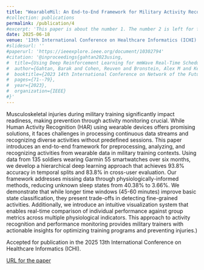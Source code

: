 ```yaml
---
title: "WearableMil: An End-to-End Framework for Military Activity Recognition and Performance Monitoring"
#collection: publications
permalink: /publication/4
#excerpt: 'This paper is about the number 1. The number 2 is left for future work.'
date: 2025-06-18
venue: '13th International Conference on Healthcare Informatics (ICHI)'
#slidesurl: ''
#paperurl: 'https://ieeexplore.ieee.org/document/10302794'
#citation: '@inproceedings{gahtan2023using,
#  title={Using Deep Reinforcement Learning for mmWave Real-Time Scheduling},
#  author={Gahtan, Barak and Cohen, Reuven and Bronstein, Alex M and Kedar, Gil},
#  booktitle={2023 14th International Conference on Network of the Future (NoF)},
#  pages={71--79},
#  year={2023},
#  organization={IEEE}
#}'
---
```


Musculoskeletal injuries during military training significantly impact readiness, making prevention through activity monitoring crucial. While Human Activity Recognition &#40;HAR&#41; using wearable devices offers promising solutions, it faces challenges in processing continuous data streams and recognizing diverse activities without predefined sessions. This paper introduces an end-to-end framework for preprocessing, analyzing, and recognizing activities from wearable data in military training contexts. Using data from 135 soldiers wearing Garmin 55 smartwatches over six months, we develop a hierarchical deep learning approach that achieves 93.8\% accuracy in temporal splits and 83.8\% in cross-user evaluation. Our framework addresses missing data through physiologically-informed methods, reducing unknown sleep states from 40.38\% to 3.66\%. We demonstrate that while longer time windows &#40;45-60 minutes&#41; improve basic state classification, they present trade-offs in detecting fine-grained activities. Additionally, we introduce an intuitive visualization system that enables real-time comparison of individual performance against group metrics across multiple physiological indicators. This approach to activity recognition and performance monitoring provides military trainers with actionable insights for optimizing training programs and preventing injuries.)

Accepted for publication in the 2025 13th International Conference on Healthcare Informatics (ICHI).

[URL for the paper](https://arxiv.org/abs/2410.05452)